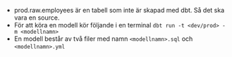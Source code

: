 - prod.raw.employees är en tabell som inte är skapad med dbt. Så det ska vara en source.
- För att köra en modell kör följande i en terminal `dbt run -t <dev/prod> -m <modellnamn>`
- En modell består av två filer med namn `<modellnamn>.sql` och `<modellnamn>.yml`